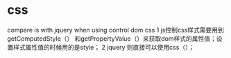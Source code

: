 # css
compare is with jquery  when using control dom css 
1 js控制css样式需要用到 getComputedStyle（） 和getPropertyValue（）来获取dom样式的属性值；设置样式属性值的时候用的是style；
2 jquery 则直接可以使用css（）；

